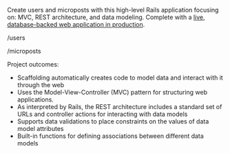 Create users and microposts with this high-level Rails application focusing on: MVC, REST architecture, and data modeling. Complete with a [live, database-backed web application in production](https://nameless-journey-89117.herokuapp.com/).

/users


/microposts


Project outcomes:

  * Scaffolding automatically creates code to model data and interact with it through the web
  * Uses the Model-View-Controller (MVC) pattern for structuring web applications.
  * As interpreted by Rails, the REST architecture includes a standard set of URLs and controller actions for interacting with data models
  * Supports data validations to place constraints on the values of data model attributes
  * Built-in functions for defining associations between different data models
